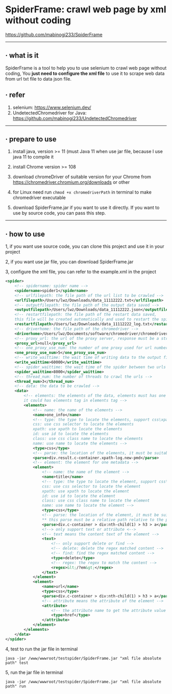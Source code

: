 # SpiderFrame: crawl web page by xml without coding 

https://github.com/mabinogi233/SpiderFrame
___

## · what is it

SpiderFrame is a tool to help you to use selenium to crawl web page without coding,
You **just need to configure the xml file** to use it to scrape web data from url txt file to data json file.

## · refer

1. selenium: https://www.selenium.dev/
2. UndetectedChromedriver for Java: https://github.com/mabinogi233/UndetectedChromedriver

---

## · prepare to use

1. install java, version >= 11 (must Java 11 when use jar file, because I use java 11 to compile it
   
2. install Chrome version >= 108 

3. download chromeDriver of suitable version for your Chrome from https://chromedriver.chromium.org/downloads or other

4. for Linux need run ```chmod +x chromedriverPath``` in terminal to make chromedriver executable

5. download SpiderFrame.jar if you want to use it directly. If you want to use by source code, you can pass this step.

---

## · how to use

1, if you want use source code, you can clone this project and use it in your project

2, if you want use jar file, you can download SpiderFrame.jar

3, configure the xml file, you can refer to the example.xml in the project

```xml
<spider>
    <!-- spidername: spider name -->
    <spidername>spider1</spidername>
    <!-- urlfilepath: the file path of the url list to be crawled -->
    <urlfilepath>/Users/lwz/Downloads/data_11112222.txt</urlfilepath>
    <!-- outputfilepath: the file path of the output data saved -->
    <outputfilepath>/Users/lwz/Downloads/data_11112222.json</outputfilepath>
    <!-- restartfilepath: the file path of the restart data saved,
    this file will be created automatically and used to restart the spider -->
    <restartfilepath>/Users/lwz/Downloads/data_11112222_log.txt</restartfilepath>
    <!-- driverhome: the file path of the chromedriver -->
    <driverhome>/Users/lwz/Documents/software/chromedriver/chromedriver-2</driverhome>
    <!-- proxy_url: the url of the proxy server, response must be a string like ip:port -->
    <proxy_url>null</proxy_url>
    <!-- one_proxy_use_num: the number of one proxy used for url number -->
    <one_proxy_use_num>5</one_proxy_use_num>
    <!-- write_waittime: the wait time of writing data to the output file between two writes -->
    <write_waittime>60000</write_waittime>
    <!-- spider_waittime: the wait time of the spider between two urls -->
    <spider_waittime>8000</spider_waittime>
    <!-- thread_num: the number of threads to crawl the urls -->
    <thread_num>3</thread_num>
    <!-- data: the data to be crawled -->
    <data>
        <!-- elements: the elements of the data, elements must has one element tag at least,
        it could has elements tag in elements tag -->
        <elements>
            <!-- name: the name of the elements -->
            <name>one_info</name>
            <!-- type: the type to locate the elements, support css\xpath\id\class\name,
            css: use css selector to locate the elements
            xpath: use xpath to locate the elements
            id: use id to locate the elements
            class: use css class name to locate the elements
            name: use name to locate the elements -->
            <type>css</type>
            <!-- parse: the location of the elements, it must be suitable for the type -->
            <parse>div.result.c-container.xpath-log.new-pmd</parse>
            <!-- element: the element for one metadata -->
            <element>
                <!-- name: the name of the element -->
                <name>title</name>
                <!-- type: the type to locate the element, support css\xpath\id\class\name,
                css: use css selector to locate the element
                xpath: use xpath to locate the element
                id: use id to locate the element
                class: use css class name to locate the element
                name: use name to locate the element -->
                <type>css</type>
                <!-- parse: the location of the element, it must be suitable for the type,
                ** this parse must be a relative path relative to the parent node parse ** -->
                <parse>div.c-container > div:nth-child(1) > h3 > a</parse>
                <!--> only support text or attribute <-->
                <!-- text means the content text of the element -->
                <text>
                    <!-- only support delete or find -->
                    <!-- delete: delete the regex matched content -->
                    <!-- find: find the regex matched content -->
                    <type>delete</type>
                    <!-- regex: the regex to match the content -->
                    <regex>&lt;/?em&gt;</regex>
                </text>
            </element>
            <element>
                <name>url</name>
                <type>css</type>
                <parse>div.c-container > div:nth-child(1) > h3 > a</parse>
                <!-- attribute means the attribute of the element -->
                <attribute>
                    <!-- the attribute name to get the attribute value -->
                    <type>href</type>
                </attribute>
            </element>
        </elements>
    </data>
</spider>
```

4, test to run the jar file in terminal

```shell
java -jar /www/wwwroot/testspider/SpiderFrame.jar "xml file absolute path" test
```

5, run the jar file in terminal

```shell
java -jar /www/wwwroot/testspider/SpiderFrame.jar "xml file absolute path" run
```

